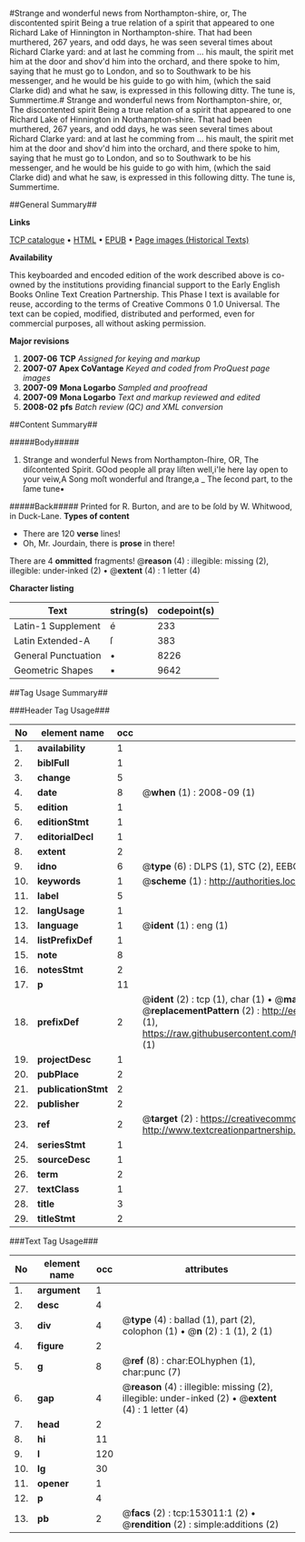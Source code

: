 #Strange and wonderful news from Northampton-shire, or, The discontented spirit Being a true relation of a spirit that appeared to one Richard Lake of Hinnington in Northampton-shire. That had been murthered, 267 years, and odd days, he was seen several times about Richard Clarke yard: and at last he comming from ... his mault, the spirit met him at the door and shov'd him into the orchard, and there spoke to him, saying that he must go to London, and so to Southwark to be his messenger, and he would be his guide to go with him, (which the said Clarke did) and what he saw, is expressed in this following ditty. The tune is, Summertime.#
Strange and wonderful news from Northampton-shire, or, The discontented spirit Being a true relation of a spirit that appeared to one Richard Lake of Hinnington in Northampton-shire. That had been murthered, 267 years, and odd days, he was seen several times about Richard Clarke yard: and at last he comming from ... his mault, the spirit met him at the door and shov'd him into the orchard, and there spoke to him, saying that he must go to London, and so to Southwark to be his messenger, and he would be his guide to go with him, (which the said Clarke did) and what he saw, is expressed in this following ditty. The tune is, Summertime.

##General Summary##

**Links**

[TCP catalogue](http://www.ota.ox.ac.uk/tcp/)  • 
[HTML](http://tei.it.ox.ac.uk/tcp/Texts-HTML/free/A93/A93987.html)  • 
[EPUB](http://tei.it.ox.ac.uk/tcp/Texts-EPUB/free/A93/A93987.epub) • 
[Page images (Historical Texts)](https://data.historicaltexts.jisc.ac.uk/view?pubId=eebo-99895537e&pageId=eebo-99895537e-153011-1)

**Availability**

This keyboarded and encoded edition of the
	       work described above is co-owned by the institutions
	       providing financial support to the Early English Books
	       Online Text Creation Partnership. This Phase I text is
	       available for reuse, according to the terms of Creative
	       Commons 0 1.0 Universal. The text can be copied,
	       modified, distributed and performed, even for
	       commercial purposes, all without asking permission.

**Major revisions**

1. __2007-06__ __TCP__ *Assigned for keying and markup*
1. __2007-07__ __Apex CoVantage__ *Keyed and coded from ProQuest page images*
1. __2007-09__ __Mona Logarbo__ *Sampled and proofread*
1. __2007-09__ __Mona Logarbo__ *Text and markup reviewed and edited*
1. __2008-02__ __pfs__ *Batch review (QC) and XML conversion*

##Content Summary##

#####Body#####

1. Strange and wonderful News from Northampton-ſhire, OR, The diſcontented Spirit.
GOod people all pray liſten well,i'le here lay open to your veiw,A Song moſt wonderful and ſtrange,a
    _ The ſecond part, to the ſame tune▪

#####Back#####
Printed for R. Burton, and are to be ſold by W. Whitwood, in Duck-Lane.
**Types of content**

  * There are 120 **verse** lines!
  * Oh, Mr. Jourdain, there is **prose** in there!

There are 4 **ommitted** fragments! 
 @__reason__ (4) : illegible: missing (2), illegible: under-inked (2)  •  @__extent__ (4) : 1 letter (4)

**Character listing**


|Text|string(s)|codepoint(s)|
|---|---|---|
|Latin-1 Supplement|é|233|
|Latin Extended-A|ſ|383|
|General Punctuation|•|8226|
|Geometric Shapes|▪|9642|

##Tag Usage Summary##

###Header Tag Usage###

|No|element name|occ|attributes|
|---|---|---|---|
|1.|__availability__|1||
|2.|__biblFull__|1||
|3.|__change__|5||
|4.|__date__|8| @__when__ (1) : 2008-09 (1)|
|5.|__edition__|1||
|6.|__editionStmt__|1||
|7.|__editorialDecl__|1||
|8.|__extent__|2||
|9.|__idno__|6| @__type__ (6) : DLPS (1), STC (2), EEBO-CITATION (1), PROQUEST (1), VID (1)|
|10.|__keywords__|1| @__scheme__ (1) : http://authorities.loc.gov/ (1)|
|11.|__label__|5||
|12.|__langUsage__|1||
|13.|__language__|1| @__ident__ (1) : eng (1)|
|14.|__listPrefixDef__|1||
|15.|__note__|8||
|16.|__notesStmt__|2||
|17.|__p__|11||
|18.|__prefixDef__|2| @__ident__ (2) : tcp (1), char (1)  •  @__matchPattern__ (2) : ([0-9\-]+):([0-9IVX]+) (1), (.+) (1)  •  @__replacementPattern__ (2) : http://eebo.chadwyck.com/downloadtiff?vid=$1&page=$2 (1), https://raw.githubusercontent.com/textcreationpartnership/Texts/master/tcpchars.xml#$1 (1)|
|19.|__projectDesc__|1||
|20.|__pubPlace__|2||
|21.|__publicationStmt__|2||
|22.|__publisher__|2||
|23.|__ref__|2| @__target__ (2) : https://creativecommons.org/publicdomain/zero/1.0/ (1), http://www.textcreationpartnership.org/docs/. (1)|
|24.|__seriesStmt__|1||
|25.|__sourceDesc__|1||
|26.|__term__|2||
|27.|__textClass__|1||
|28.|__title__|3||
|29.|__titleStmt__|2||


###Text Tag Usage###

|No|element name|occ|attributes|
|---|---|---|---|
|1.|__argument__|1||
|2.|__desc__|4||
|3.|__div__|4| @__type__ (4) : ballad (1), part (2), colophon (1)  •  @__n__ (2) : 1 (1), 2 (1)|
|4.|__figure__|2||
|5.|__g__|8| @__ref__ (8) : char:EOLhyphen (1), char:punc (7)|
|6.|__gap__|4| @__reason__ (4) : illegible: missing (2), illegible: under-inked (2)  •  @__extent__ (4) : 1 letter (4)|
|7.|__head__|2||
|8.|__hi__|11||
|9.|__l__|120||
|10.|__lg__|30||
|11.|__opener__|1||
|12.|__p__|4||
|13.|__pb__|2| @__facs__ (2) : tcp:153011:1 (2)  •  @__rendition__ (2) : simple:additions (2)|
